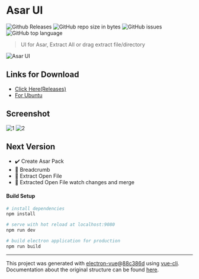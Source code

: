 # Asar UI

![Github Releases](https://img.shields.io/github/downloads/myazarc/AsarUI/latest/total.svg)
![GitHub repo size in bytes](https://img.shields.io/github/repo-size/myazarc/AsarUI.svg)
![GitHub issues](https://img.shields.io/github/issues/myazarc/AsarUI.svg)
![GitHub top language](https://img.shields.io/github/languages/top/myazarc/AsarUI.svg)

> UI for Asar, Extract All or drag extract file/directory

![Asar UI](build/icons/256x256.png)

## Links for Download
* [Click Here(Releases)](https://github.com/myazarc/AsarUI/releases) 
* [For Ubuntu](https://snapcraft.io/asarui) 


## Screenshot

![1](build/images/1.png)
![2](build/images/2.png)

## Next Version
* :heavy_check_mark: Create Asar Pack 
* :black_square_button: Breadcrumb
* :black_square_button: Extract Open File
* :black_square_button: Extracted Open File watch changes and merge

#### Build Setup

``` bash
# install dependencies
npm install

# serve with hot reload at localhost:9080
npm run dev

# build electron application for production
npm run build


```

---

This project was generated with [electron-vue](https://github.com/SimulatedGREG/electron-vue)@[88c386d](https://github.com/SimulatedGREG/electron-vue/tree/88c386d59c5f0b17046afc6adc7fa1170e85c6b8) using [vue-cli](https://github.com/vuejs/vue-cli). Documentation about the original structure can be found [here](https://simulatedgreg.gitbooks.io/electron-vue/content/index.html).
